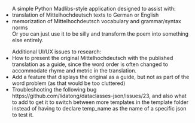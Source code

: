 <ul>A simple Python Madlibs-style application designed to assist with:
  <li>translation of Mittelhochdeutsch texts to German or English </li>
  <li> memorization of Mittelhochdeutsch vocabulary and grammar/syntax norms</li> 
  </li> Or you can just use it to be silly and transform the poem into something else entirely. </li>
  </ul>
  <ul> Additional UI/UX issues to research: 
  <li> How to present the original Mittelhochdeutsch with the published translation as a guide, since the word order is often changed to accommodate rhyme and metric in the translation. </li>
  <li>Add a feature that displays the original as a guide, but not as part of the word problem (as that would be too cluttered)</li>
  <li>Troubleshooting the following bug https://github.com/lidatong/dataclasses-json/issues/23, and also what to add to get it to switch between more templates in the template folder instead of having to declare temp_name as the name of a specific json to test it.</li>
  </ul>
